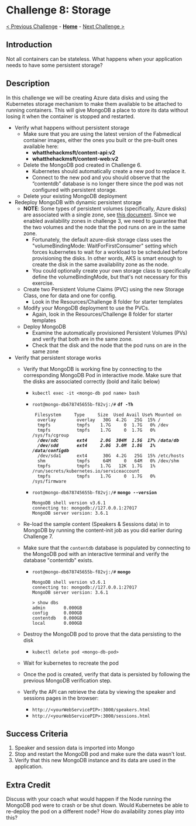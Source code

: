 # Challenge 8: Storage

[< Previous Challenge](./07-updaterollback.md) - **[Home](../README.md)** - [Next Challenge >](10-networking.md)

## Introduction

Not all containers can be stateless. What happens when your application needs to have some persistent storage? 

## Description

In this challenge we will be creating Azure data disks and using the Kubernetes storage mechanism to make them available to be attached to running containers. This will give MongoDB a place to store its data without losing it when the container is stopped and restarted.

- Verify what happens without persistent storage
	- Make sure that you are using the latest version of the Fabmedical container images, either the ones you built or the pre-built ones available here:
		- **whatthehackmsft/content-api:v2**
		- **whatthehackmsft/content-web:v2**
	- Delete the MongoDB pod created in Challenge 6. 
		- Kubernetes should automatically create a new pod to replace it. 
		- Connect to the new pod and you should observe that the “contentdb” database is no longer there since the pod was not configured with persistent storage.
	- Delete your existing MongoDB deployment
- Redeploy MongoDB with dynamic persistent storage
	- **NOTE**: Some types of persistent volumes (specifically, Azure disks) are associated with a single zone, see [this document](https://docs.microsoft.com/en-us/azure/aks/availability-zones#azure-disks-limitations). Since we enabled availability zones in challenge 3, we need to guarantee that the two volumes and the node that the pod runs on are in the same zone.  
    	- Fortunately, the default azure-disk storage class uses the "volumeBindingMode: WaitForFirstConsumer" setting which forces kubernetes to wait for a workload to be scheduled before provisioning the disks.  In other words, AKS is smart enough to create the disk in the same availability zone as the node.
    	- You could optionally create your own storage class to specifically define the volumeBindingMode, but that's not necessary for this exercise.
	- Create two Persistent Volume Claims (PVC) using the new Storage Class, one for data and one for config.
    	- Look in the Resources/Challenge 8 folder for starter templates
	- Modify your MongoDB deployment to use the PVCs.
    	- Again, look in the Resources/Challenge 8 folder for starter templates
	- Deploy MongoDB
		- Examine the automatically provisioned Persistent Volumes (PVs) and verify that both are in the same zone.
		- Check that the disk and the node that the pod runs on are in the same zone
- Verify that persistent storage works
	- Verify that MongoDB is working fine by connecting to the corresponding MongoDB Pod in interactive mode. Make sure that the disks are associated correctly (bold and italic below)

		- `kubectl exec -it <mongo-db pod name> bash`
		- `root@mongo-db678745655b-f82vj:/#` **`df -Th`**
			<pre><code>	Filesystem     Type     Size  Used Avail Use% Mounted on
			overlay        overlay   30G  4.2G   25G  15% /
			tmpfs          tmpfs    1.7G     0  1.7G   0% /dev
			tmpfs          tmpfs    1.7G     0  1.7G   0% /sys/fs/cgroup
			<b><i>/dev/sdc       ext4     2.0G  304M  1.5G  17% /data/db
			/dev/sdd       ext4     2.0G  3.0M  1.8G   1% /data/configdb</i></b>
			/dev/sda1      ext4      30G  4.2G   25G  15% /etc/hosts
			shm            tmpfs     64M     0   64M   0% /dev/shm
			tmpfs          tmpfs    1.7G   12K  1.7G   1% /run/secrets/kubernetes.io/serviceaccount
			tmpfs          tmpfs    1.7G     0  1.7G   0% /sys/firmware</code></pre>

		- `root@mongo-db678745655b-f82vj:/#` **`mongo --version`**
			```
			MongoDB shell version v3.6.1
			connecting to: mongodb://127.0.0.1:27017
			MongoDB server version: 3.6.1
			```

	- Re-load the sample content (Speakers & Sessions data) in to MongoDB by running the content-init job as you did earlier during Challenge 7.
	- Make sure that the `contentdb` database is populated by connecting to the MongoDB pod with an interactive terminal and verify the database "contentdb" exists.
		- `root@mongo-db678745655b-f82vj:/#` **`mongo`**
			```
			MongoDB shell version v3.6.1
			connecting to: mongodb://127.0.0.1:27017
			MongoDB server version: 3.6.1
			
			> show dbs
			admin       0.000GB
			config      0.000GB
			contentdb   0.000GB
			local       0.000GB
			```

	- Destroy the MongoDB pod to prove that the data persisting to the disk 
		- `kubectl delete pod <mongo-db-pod>`
	- Wait for kubernetes to recreate the pod
	- Once the pod is created, verify that data is persisted by following the previous MongoDB verification step.
	- Verify the API can retrieve the data by viewing the speaker and sessions pages in the browser: 
		- `http://<yourWebServicePIP>:3000/speakers.html`
		- `http://<yourWebServicePIP>:3000/sessions.html`

## Success Criteria

1. Speaker and session data is imported into Mongo
1. Stop and restart the MongoDB pod and make sure the data wasn't lost.
1. Verify that this new MongoDB instance and its data are used in the application.


## Extra Credit
Discuss with your coach what would happen if the Node running the MongoDB pod were to crash or be shut down.  Would Kubernetes be able to re-deploy the pod on a different node?  How do availability zones play into this?
